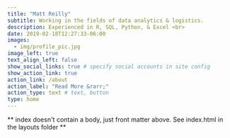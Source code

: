 ```yaml
---
title: "Matt Reilly"
subtitle: Working in the fields of data analytics & logistics.
description: Experienced in R, SQL, Python, & Excel <br>
date: 2019-02-18T12:27:33-06:00
images:
  - img/profile_pic.jpg
image_left: true
text_align_left: false
show_social_links: true # specify social accounts in site config
show_action_link: true
action_link: /about
action_label: "Read More &rarr;"
action_type: text # text, button
type: home
---
```


** index doesn't contain a body, just front matter above.
See index.html in the layouts folder **
